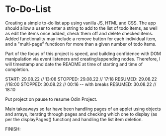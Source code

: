 # To-Do-List

Creating a simple to-do list app using vanilla JS, HTML and CSS.
The app should allow a user to enter a string to add to the list of todo
items, as well as edit the items once added, check them off and delete 
checked items. Added functionality may include a remove button for each
individual item, and a "multi-page" functioon for more than a given
number of todo items. 

Part of the focus of this project is speed, and building confidence
with DOM manipulation via event listeners and creating/appending nodes.
Therefore, I will timestamp and date the README at time of starting and 
time of completion. 

START: 29.08.22 // 13:08 
STOPPED: 29.08.22 // 17:18
RESUMED: 29.08.22 //18:00
STOPPED: 30.08.22 // 00:16 -- with breaks
RESUMED: 30.08.22 // 18:10

Put project on pause to resume Odin Project. 

Main takeaways so far have been handling pages of an applet using objects and arrays, iterating through pages and checking which one to display (as per the displayPages() function) and handling the list item deletion. 

FINISH: 
